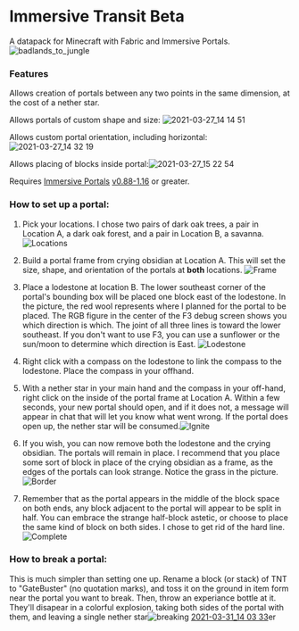 # Immersive Transit Beta
A datapack for Minecraft with Fabric and Immersive Portals.![badlands_to_jungle](https://user-images.githubusercontent.com/4016145/112729778-48dcc080-8f04-11eb-878f-d420a3feae03.png)

### Features

Allows creation of portals between any two points in the same dimension, at the cost of a nether star.

Allows portals of custom shape and size: ![2021-03-27_14 14 51](https://user-images.githubusercontent.com/4016145/112730346-7aa35680-8f07-11eb-8bd7-e26631d24b0e.png)

Allows custom portal orientation, including horizontal:![2021-03-27_14 32 19](https://user-images.githubusercontent.com/4016145/112730718-7b3cec80-8f09-11eb-9cc5-908f76b196da.png)

Allows placing of blocks inside portal:![2021-03-27_15 22 54](https://user-images.githubusercontent.com/4016145/112732460-77f92f00-8f10-11eb-84ba-eaa3987a1a82.png)

Requires [Immersive Portals](https://github.com/qouteall/ImmersivePortalsMod) [v0.88-1.16](https://github.com/qouteall/ImmersivePortalsMod/releases/tag/v0.88-1.16) or greater.

### How to set up a portal:

1. Pick your locations. I chose two pairs of dark oak trees, a pair in Location A, a dark oak forest, and a pair in Location B, a savanna.![Locations](https://user-images.githubusercontent.com/4016145/112736004-cfee6080-8f25-11eb-864b-b45f1e3a6160.png)

2. Build a portal frame from crying obsidian at Location A. This will set the size, shape, and orientation of the portals at **both** locations. ![Frame](https://user-images.githubusercontent.com/4016145/112736054-222f8180-8f26-11eb-88fc-b6e0c0d34433.png)

3. Place a lodestone at location B. The lower southeast corner of the portal's bounding box will be placed one block east of the lodestone. In the picture, the red wool represents where I planned for the portal to be placed. The RGB figure in the center of the F3 debug screen shows you which direction is which. The joint of all three lines is toward the lower southeast. If you don't want to use F3, you can use a sunflower or the sun/moon to determine which direction is East. ![Lodestone](https://user-images.githubusercontent.com/4016145/112736197-3922a380-8f27-11eb-8adb-1624e01d452d.png)

4. Right click with a compass on the lodestone to link the compass to the lodestone. Place the compass in your offhand.

5. With a nether star in your main hand and the compass in your off-hand, right click on the inside of the portal frame at Location A. Within a few seconds, your new portal should open, and if it does not, a message will appear in chat that will let you know what went wrong. If the portal does open up, the nether star will be consumed.![Ignite](https://user-images.githubusercontent.com/4016145/112736279-edbcc500-8f27-11eb-932f-89955edd40cb.png)

6. If you wish, you can now remove both the lodestone and the crying obsidian. The portals will remain in place. I recommend that you place some sort of block in place of the crying obsidian as a frame, as the edges of the portals can look strange. Notice the grass in the picture. ![Border](https://user-images.githubusercontent.com/4016145/112736339-5f950e80-8f28-11eb-93c2-64f143c8c29e.png)

7. Remember that as the portal appears in the middle of the block space on both ends, any block adjacent to the portal will appear to be split in half. You can embrace the strange half-block astetic, or choose to place the same kind of block on both sides. I chose to get rid of the hard line.![Complete](https://user-images.githubusercontent.com/4016145/112736407-b569b680-8f28-11eb-82af-7db58c7eb99d.png)

### How to break a portal:

This is much simpler than setting one up. Rename a block (or stack) of TNT to "GateBuster" (no quotation marks), and toss it on the ground in item form near the portal you want to break. Then, throw an experiance bottle at it. They'll disapear in a colorful explosion, taking both sides of the portal with them, and leaving a single nether star![breaking](https://user-images.githubusercontent.com/4016145/112736847-37a7aa00-8f2c-11eb-855f-5c04b91b0734.png)
[2021-03-31_14 03 33](https://user-images.githubusercontent.com/4016145/113190054-e8ae8d00-9229-11eb-96bc-b81d32ed71dd.png)er


